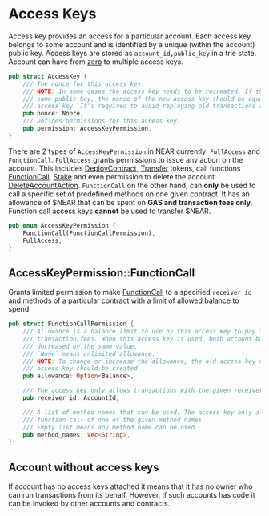 # Access Keys

Access key provides an access for a particular account. Each access key belongs to some account and
is identified by a unique (within the account) public key. Access keys are stored as `account_id,public_key` in a trie state. Account can have from [zero](#account-without-access-keys) to multiple access keys.

```rust
pub struct AccessKey {
    /// The nonce for this access key.
    /// NOTE: In some cases the access key needs to be recreated. If the new access key reuses the
    /// same public key, the nonce of the new access key should be equal to the nonce of the old
    /// access key. It's required to avoid replaying old transactions again.
    pub nonce: Nonce,
    /// Defines permissions for this access key.
    pub permission: AccessKeyPermission,
}
```

There are 2 types of `AccessKeyPermission` in NEAR currently: `FullAccess` and `FunctionCall`. `FullAccess` grants permissions to issue any action on the account. This includes [DeployContract](Transaction#DeployContract), [Transfer](Transaction#Transfer) tokens, call functions [FunctionCall](Transaction#FunctionCall), [Stake](Transaction#Stake) and even permission to delete the account [DeleteAccountAction](Transaction#DeleteAccountAction). `FunctionCall` on the other hand, can **only** be used to call a specific set of predefined methods on one given contract. It has an allowance of $NEAR that can be spent on **GAS and transaction fees only**. Function call access keys **cannot** be used to transfer $NEAR.

```rust
pub enum AccessKeyPermission {
    FunctionCall(FunctionCallPermission),
    FullAccess,
}
```

## AccessKeyPermission::FunctionCall

Grants limited permission to make [FunctionCall](Transaction.md#FunctionCall) to a specified `receiver_id` and methods of a particular contract with a limit of allowed balance to spend.

```rust
pub struct FunctionCallPermission {
    /// Allowance is a balance limit to use by this access key to pay for function call gas and
    /// transaction fees. When this access key is used, both account balance and the allowance is
    /// decreased by the same value.
    /// `None` means unlimited allowance.
    /// NOTE: To change or increase the allowance, the old access key needs to be deleted and a new
    /// access key should be created.
    pub allowance: Option<Balance>,

    /// The access key only allows transactions with the given receiver's account id.
    pub receiver_id: AccountId,

    /// A list of method names that can be used. The access key only allows transactions with the
    /// function call of one of the given method names.
    /// Empty list means any method name can be used.
    pub method_names: Vec<String>,
}
```

## Account without access keys

If account has no access keys attached it means that it has no owner who can run transactions from its behalf. However, if such accounts has code it can be invoked by other accounts and contracts.
